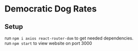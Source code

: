 # Democratic Dog Rates

## Setup
run `npm i axios react-router-dom` to get needed dependencies. <br>
run `npm start` to view website on port 3000

